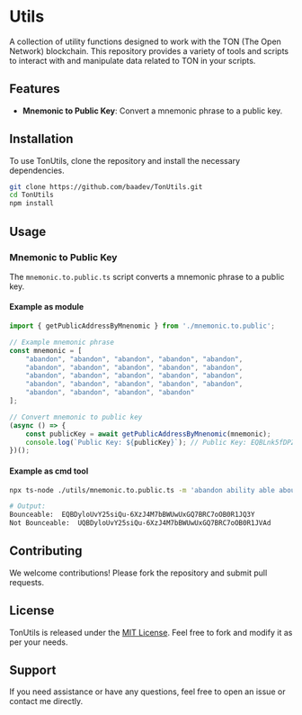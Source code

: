 
# Utils

A collection of utility functions designed to work with the TON (The Open Network) blockchain. This repository provides a variety of tools and scripts to interact with and manipulate data related to TON in your scripts.

## Features

- **Mnemonic to Public Key**: Convert a mnemonic phrase to a public key.

## Installation

To use TonUtils, clone the repository and install the necessary dependencies.

```bash
git clone https://github.com/baadev/TonUtils.git
cd TonUtils
npm install
```

## Usage

### Mnemonic to Public Key

The `mnemonic.to.public.ts` script converts a mnemonic phrase to a public key.

#### Example as module

```typescript
import { getPublicAddressByMnenomic } from './mnemonic.to.public';

// Example mnemonic phrase
const mnemonic = [
    "abandon", "abandon", "abandon", "abandon", "abandon", 
    "abandon", "abandon", "abandon", "abandon", "abandon", 
    "abandon", "abandon", "abandon", "abandon", "abandon", 
    "abandon", "abandon", "abandon", "abandon", "abandon", 
    "abandon", "abandon", "abandon", "abandon"
];

// Convert mnemonic to public key
(async () => {
    const publicKey = await getPublicAddressByMnenomic(mnemonic);
    console.log(`Public Key: ${publicKey}`); // Public Key: EQBLnk5fDPZB-bmiUcXLVQ9dgynYua_hm1K-nhPpLrt4F5BB
})();
```

#### Example as cmd tool

```bash
npx ts-node ./utils/mnemonic.to.public.ts -m 'abandon ability able about above absent absorb abstract absurd abuse access accident account accuse achieve acid acoustic acquire across act action actor actress actual adapt'

# Output:
Bounceable:  EQBDyloUvY25siQu-6XzJ4M7bBWUwUxGQ7BRC7oOB0R1JQ3Y
Not Bounceable:  UQBDyloUvY25siQu-6XzJ4M7bBWUwUxGQ7BRC7oOB0R1JVAd
```

## Contributing

We welcome contributions! Please fork the repository and submit pull requests.

## License

TonUtils is released under the [MIT License](LICENSE). Feel free to fork and modify it as per your needs.

## Support

If you need assistance or have any questions, feel free to open an issue or contact me directly.

